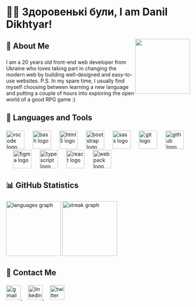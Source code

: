 <h1 align="left">👋🏻 Здоровенькі були, I am Danil Dikhtyar!</h1>

###

<img align="right" height="150" src="https://images.fallout.wiki/c/c6/Atx_playericon_perks_11.webp" style="position: relative;z-index:999"  />

###

<h2 align="left">📝 About Me</h2>

###

<p align="left">I am a 20 years old front-end web developer from Ukraine who loves taking part in changing the modern web by building well-designed and easy-to-use websites. P.S. In my spare time, I usually find myself choosing between learning a new language and putting a couple of hours into exploring the open world of a good RPG game :)</p>

###

<h2 align="left">🧰 Languages and Tools</h2>

###

<div align="left">
  <img src="https://skillicons.dev/icons?i=vscode" height="50" alt="vscode logo"  />
  <img width="15" />
  <img src="https://skillicons.dev/icons?i=bash" height="50" alt="bash logo"  />
  <img width="15" />
  <img src="https://skillicons.dev/icons?i=html" height="50" alt="html5 logo"  />
  <img width="15" />
  <img src="https://skillicons.dev/icons?i=bootstrap" height="50" alt="bootstrap logo"  />
  <img width="15" />
  <img src="https://skillicons.dev/icons?i=sass" height="50" alt="sass logo"  />
  <img width="15" />
  <img src="https://skillicons.dev/icons?i=git" height="50" alt="git logo"  />
  <img width="15" />
  <img src="https://skillicons.dev/icons?i=github" height="50" alt="github logo"  />
  <img width="15" />
  <img src="https://skillicons.dev/icons?i=figma" height="50" alt="figma logo"  />
  <img width="15" />
  <img src="https://skillicons.dev/icons?i=ts" height="50" alt="typescript logo"  />
  <img width="15" />
  <img src="https://skillicons.dev/icons?i=react" height="50" alt="react logo"  />
  <img width="15" />
  <img src="https://skillicons.dev/icons?i=webpack" height="50" alt="webpack logo"  />
</div>

###

<h2 align="left">📊 GitHub Statistics</h2>

###

<div align="left">
  <img src="https://github-readme-stats.vercel.app/api/top-langs?username=Rock-n-Roll-CRC&locale=en&hide_title=false&layout=compact&card_width=320&langs_count=5&theme=dark&hide_border=true&order=2" height="150" alt="languages graph"  />
  <img src="https://streak-stats.demolab.com?user=Rock-n-Roll-CRC&locale=en&mode=daily&theme=dark&hide_border=true&border_radius=5&order=3" height="150" alt="streak graph"  />
</div>

###

<h2 align="left">📱 Contact Me</h2>

###

<div align="left">
  <a href="mailto:danil.dikhtyar@gmail.com" target="_blank" style="margin-inline-end: 1rem">
    <img src="https://img.shields.io/static/v1?message=Gmail&logo=gmail&label=&color=D14836&logoColor=white&labelColor=&style=flat" height="40" alt="gmail logo"  />
  </a>
  <a href="https://www.linkedin.com/in/rock-n-roll-crc/" target="_blank" style="margin-inline-end: 1rem">
    <img src="https://img.shields.io/static/v1?message=LinkedIn&logo=linkedin&label=&color=0077B5&logoColor=white&labelColor=&style=flat" height="40" alt="linkedin logo"  />
  </a>
  <a href="https://x.com/Rock_n_Roll_CRC" target="_blank">
    <img src="https://img.shields.io/static/v1?message=Twitter&logo=twitter&label=&color=1DA1F2&logoColor=white&labelColor=&style=flat" height="40" alt="twitter logo"  />
  </a>
</div>

###
